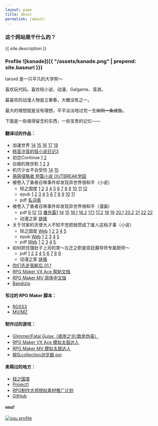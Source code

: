 ```yaml
---
layout: page
title: About
permalink: /about/
---
```


### 这个网站是干什么的？

{{ site.description }}

### Profile ![kanade]({{ "/assets/kanade.png" | prepend: site.baseurl }})

taroxd 是一只平凡的大学狗～

喜欢玩代码。喜欢轻小说、动漫、Galgame、音游。

最喜欢的动漫人物是立華奏，大概没有之一。

最大的理想就是没有理想，平平淡淡地过完一生<del>如同一条咸鱼</del>。

下面是一些值得留念的东西，一些宝贵的记忆——

#### 翻译过的作品：
* 加速世界
[14](https://www.lightnovel.us/detail/601101)
[15](https://www.lightnovel.us/detail/693752)
[16](https://www.lightnovel.us/detail/747686)
[17](https://www.lightnovel.us/detail/780343)
[18](https://www.lightnovel.us/detail/829740)
* [桃音汐音的轻小说日记3](https://www.lightnovel.us/detail/740989)
* 初恋Continue
  [1](https://www.lightnovel.us/detail/743827)
  [2](https://www.lightnovel.us/detail/760769)
* 白银的救世机
  [1](https://www.lightnovel.us/detail/594361)
  [2](https://www.lightnovel.us/detail/597265)
  [3](https://www.lightnovel.us/detail/614961)
* 机巧少女不会受伤
  [14](https://www.lightnovel.us/detail/802976)
  [15](https://www.lightnovel.us/detail/845017)
* [萌萌侵略者 短篇小说 OUTBREAK学园](https://www.lightnovel.us/detail/721465)
* 被卷入了勇者召唤事件却发现异世界很和平（小说）
    - 轻之国度
      [1](https://www.lightnovel.us/detail/954461)
      [2](https://www.lightnovel.us/detail/957662)
      [3](https://www.lightnovel.us/detail/961923)
      [4](https://www.lightnovel.us/detail/966648)
      [5](https://www.lightnovel.us/detail/971249)
      [6](https://www.lightnovel.us/detail/975643)
      [7](https://www.lightnovel.us/detail/989470)
      [8](https://www.lightnovel.us/detail/1010962)
      [9](https://www.lightnovel.us/detail/1026790)
      [10](https://www.lightnovel.us/detail/1050240)
      [11](https://www.lightnovel.us/detail/1075288)
      [12](https://www.lightnovel.us/detail/1090657)
    - epub
      [1](https://www.lightnovel.us/detail/980042)
      [2](https://www.lightnovel.us/detail/986395)
      [3](https://www.lightnovel.us/detail/1003306)
      [4](https://www.lightnovel.us/detail/1012181)
      [5](https://www.lightnovel.us/detail/1020477)
      [6](https://www.lightnovel.us/detail/1030938)
      [7](https://www.lightnovel.us/detail/1035396)
      [8](https://www.lightnovel.us/detail/1044957)
      [9](https://www.lightnovel.us/detail/1052879)
      [10](https://www.lightnovel.us/detail/1090588)
      [11](https://www.lightnovel.us/detail/1091264)
    - pdf
      [名词表](https://taroxd.github.io/n2273dh/glossary.pdf)
* 被卷入了勇者召唤事件却发现异世界很和平（漫画）
    - pdf
      [9](https://taroxd.github.io/n2273dh/comic_09.pdf)
      [12](https://taroxd.github.io/n2273dh/comic_12.pdf)
      [13](https://taroxd.github.io/n2273dh/comic_13.pdf)
      [番外篇1](https://taroxd.github.io/n2273dh/comic_ex_1.pdf)
      [14](https://taroxd.github.io/n2273dh/comic_14.pdf)
      [15](https://taroxd.github.io/n2273dh/comic_15.pdf)
      [16.1](https://taroxd.github.io/n2273dh/comic_16_1.pdf)
      [16.2](https://taroxd.github.io/n2273dh/comic_16_2.pdf)
      [17.1](https://taroxd.github.io/n2273dh/comic_17_1.pdf)
      [17.2](https://taroxd.github.io/n2273dh/comic_17_2.pdf)
      [18](https://taroxd.github.io/n2273dh/comic_18.pdf)
      [19](https://taroxd.github.io/n2273dh/comic_19.pdf)
      [20.1](https://taroxd.github.io/n2273dh/comic_20_1.pdf)
      [20.2](https://taroxd.github.io/n2273dh/comic_20_2.pdf)
      [21](https://taroxd.github.io/n2273dh/comic_21.pdf)
      [22](https://taroxd.github.io/n2273dh/comic_22.pdf)
      [22](https://taroxd.github.io/n2273dh/comic_23.pdf)
    - 动漫之家
      [链接](https://m.dmzj.com/info/46188.html)
* 关于邻家的天使大人不知不觉把我惯成了废人这档子事（小说）
    - 轻之国度
      [Web](https://www.lightnovel.us/detail/960506)
      [1](https://www.lightnovel.us/detail/969447)
      [2](https://www.lightnovel.us/detail/1021461)
      [3](https://www.lightnovel.us/detail/1039513)
      [4](https://www.lightnovel.us/detail/1063437)
      [5](https://www.lightnovel.us/detail/1083383)
    - epub
      [Web](https://taroxd.github.io/n8440fe/n8440fe.epub)
      [1](https://www.lightnovel.us/detail/978268)
      [2](https://www.lightnovel.us/detail/1023156)
      [3](https://www.lightnovel.us/detail/1041374)
      [4](https://www.lightnovel.us/detail/1068953)
      [5](https://www.lightnovel.us/detail/1088218)
    - pdf
      [Web](https://taroxd.github.io/n8440fe/n8440fe.pdf)
      [1](https://www.lightnovel.us/detail/978268)
      [2](https://www.lightnovel.us/detail/1023156)
      [3](https://www.lightnovel.us/detail/1041374)
      [4](https://www.lightnovel.us/detail/1068953)
      [5](https://www.lightnovel.us/detail/1088218)
* 如何抓住饿肚子上司的胃～左迁之职是宫廷魔导师专属厨师～
    - pdf
      [1](https://taroxd.github.io/s3168e_comic/0001.pdf)
      [2](https://taroxd.github.io/s3168e_comic/0002.pdf)
      [3](https://taroxd.github.io/s3168e_comic/0003.pdf)
      [4](https://taroxd.github.io/s3168e_comic/0004.pdf)
      [5](https://taroxd.github.io/s3168e_comic/0005.pdf)
      [6](https://taroxd.github.io/s3168e_comic/0006.pdf)
      [7](https://taroxd.github.io/s3168e_comic/0007.pdf)
      [8](https://taroxd.github.io/s3168e_comic/0008.pdf)
      [9](https://taroxd.github.io/s3168e_comic/0009.pdf)
    - 动漫之家
      [链接](https://manhua.dmzj.com/ruhezhuazhueduzishangsideweizuoqianzhizhishigongti)
* [你们先走我断后 01.1](https://manhua.dmzj.com/nimenxianzouwoduanhou/87485.shtml)
* [RPG Maker VX Ace 帮助文档](https://github.com/taroxd/RMVA-F1)
* [RPG Maker MV 简体中文版](https://store.steampowered.com/app/363890/RPG_Maker_MV/)
* [Bandizip](https://www.bandisoft.com/bandizip/)

#### 写过的 RPG Maker 脚本：
* [RGSS3](/rgss/)
* [MV/MZ](/mvmz-plugins/)

#### 制作过的游戏：
* [Glimmer/Fatal Guise（彼岸之光/致命伪装）](https://rpg.blue/thread-371221-1-1.html)
* [RPG Maker VX Ace 模拟太鼓达人](https://github.com/taroxd/RGSS-Taiko)
* [RPG Maker MV 模拟太鼓达人](https://github.com/taroxd/RPGMV-Taiko)
* [舰队collection浏览器 poi](https://github.com/poooi/poi)

#### 卖萌过的地方：
* [轻之国度](https://www.lightnovel.us/settings/401205)
* [Project1](https://rpg.blue/?102614)
* [RPG制作大师授权素材推广计划](http://rmproject.lofter.com/)
* [GitHub](https://github.com/taroxd)

#### osu!
[![osu profile](http://osusig.ppy.sh/image1.png?uid=1300039&m=0)](https://osu.ppy.sh/u/1300039)

